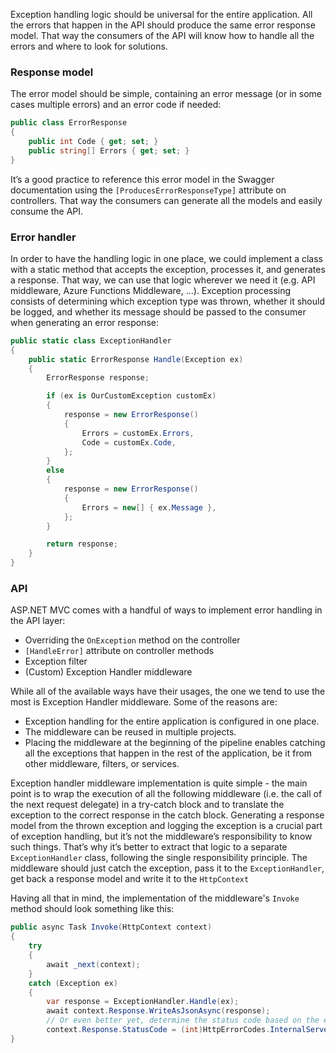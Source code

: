 Exception handling logic should be universal for the entire application. All the errors that happen in the API should produce the same error response model. That way the consumers of the API will know how to handle all the errors and where to look for solutions.
### Response model
The error model should be simple, containing an error message (or in some cases multiple errors) and an error code if needed:

```csharp
public class ErrorResponse
{
	public int Code { get; set; }
	public string[] Errors { get; set; }
}
```

It’s a good practice to reference this error model in the Swagger documentation using the `[ProducesErrorResponseType]` attribute on controllers. That way the consumers can generate all the models and easily consume the API.

### Error handler

In order to have the handling logic in one place, we could implement a class with a static method that accepts the exception, processes it, and generates a response. That way, we can use that logic wherever we need it (e.g. API middleware, Azure Functions Middleware, ...). Exception processing consists of determining which exception type was thrown, whether it should be logged, and whether its message should be passed to the consumer when generating an error response:

```csharp
public static class ExceptionHandler
{
	public static ErrorResponse Handle(Exception ex)
	{
		ErrorResponse response;

		if (ex is OurCustomException customEx)
		{
			response = new ErrorResponse()
			{
				Errors = customEx.Errors,
				Code = customEx.Code,
			};
		}
		else
		{
			response = new ErrorResponse()
			{
				Errors = new[] { ex.Message },
			};
		}

		return response;
	}
}
```

### API

ASP.NET MVC comes with a handful of ways to implement error handling in the API layer:

- Overriding the `OnException` method on the controller
- `[HandleError]` attribute on controller methods
- Exception filter
- (Custom) Exception Handler middleware

While all of the available ways have their usages, the one we tend to use the most is Exception Handler middleware. Some of the reasons are:

- Exception handling for the entire application is configured in one place.
- The middleware can be reused in multiple projects.
- Placing the middleware at the beginning of the pipeline enables catching all the exceptions that happen in the rest of the application, be it from other middleware, filters, or services.

Exception handler middleware implementation is quite simple - the main point is to wrap the execution of all the following middleware (i.e. the call of the next request delegate) in a try-catch block and to translate the exception to the correct response in the catch block. Generating a response model from the thrown exception and logging the exception is a crucial part of exception handling, but it’s not the middleware’s responsibility to know such things. That’s why it’s better to extract that logic to a separate `ExceptionHandler` class, following the single responsibility principle.  The middleware should just catch the exception, pass it to the `ExceptionHandler`, get back a response model and write it to the `HttpContext`

Having all that in mind, the implementation of the middleware's `Invoke` method should look something like this:

```csharp
public async Task Invoke(HttpContext context)
{
	try
	{
		await _next(context);
	}
	catch (Exception ex)
	{
		var response = ExceptionHandler.Handle(ex);
		await context.Response.WriteAsJsonAsync(response);
		// Or even better yet, determine the status code based on the exception thrown:
		context.Response.StatusCode = (int)HttpErrorCodes.InternalServerError;
}
```
